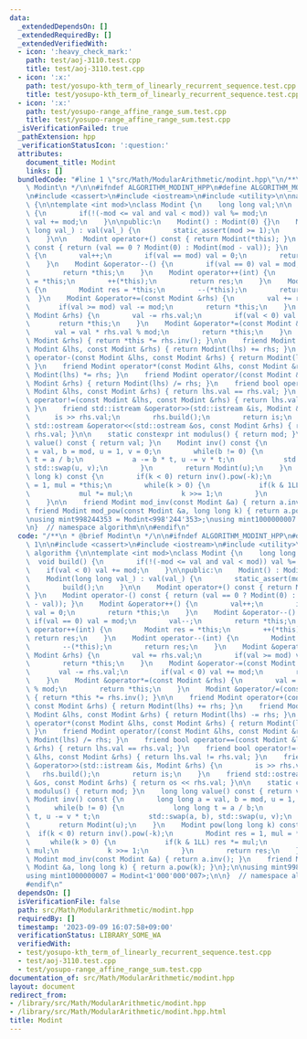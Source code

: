 ```yaml
---
data:
  _extendedDependsOn: []
  _extendedRequiredBy: []
  _extendedVerifiedWith:
  - icon: ':heavy_check_mark:'
    path: test/aoj-3110.test.cpp
    title: test/aoj-3110.test.cpp
  - icon: ':x:'
    path: test/yosupo-kth_term_of_linearly_recurrent_sequence.test.cpp
    title: test/yosupo-kth_term_of_linearly_recurrent_sequence.test.cpp
  - icon: ':x:'
    path: test/yosupo-range_affine_range_sum.test.cpp
    title: test/yosupo-range_affine_range_sum.test.cpp
  _isVerificationFailed: true
  _pathExtension: hpp
  _verificationStatusIcon: ':question:'
  attributes:
    document_title: Modint
    links: []
  bundledCode: "#line 1 \"src/Math/ModularArithmetic/modint.hpp\"\n/**\n * @brief\
    \ Modint\n */\n\n#ifndef ALGORITHM_MODINT_HPP\n#define ALGORITHM_MODINT_HPP 1\n\
    \n#include <cassert>\n#include <iostream>\n#include <utility>\n\nnamespace algorithm\
    \ {\n\ntemplate <int mod>\nclass Modint {\n    long long val;\n\n    void build()\
    \ {\n        if(!(-mod <= val and val < mod)) val %= mod;\n        if(val < 0)\
    \ val += mod;\n    }\n\npublic:\n    Modint() : Modint(0) {}\n    Modint(long\
    \ long val_) : val(val_) {\n        static_assert(mod >= 1);\n        build();\n\
    \    }\n\n    Modint operator+() const { return Modint(*this); }\n    Modint operator-()\
    \ const { return (val == 0 ? Modint(0) : Modint(mod - val)); }\n    Modint &operator++()\
    \ {\n        val++;\n        if(val == mod) val = 0;\n        return *this;\n\
    \    }\n    Modint &operator--() {\n        if(val == 0) val = mod;\n        val--;\n\
    \        return *this;\n    }\n    Modint operator++(int) {\n        Modint res\
    \ = *this;\n        ++(*this);\n        return res;\n    }\n    Modint operator--(int)\
    \ {\n        Modint res = *this;\n        --(*this);\n        return res;\n  \
    \  }\n    Modint &operator+=(const Modint &rhs) {\n        val += rhs.val;\n \
    \       if(val >= mod) val -= mod;\n        return *this;\n    }\n    Modint &operator-=(const\
    \ Modint &rhs) {\n        val -= rhs.val;\n        if(val < 0) val += mod;\n \
    \       return *this;\n    }\n    Modint &operator*=(const Modint &rhs) {\n  \
    \      val = val * rhs.val % mod;\n        return *this;\n    }\n    Modint &operator/=(const\
    \ Modint &rhs) { return *this *= rhs.inv(); }\n\n    friend Modint operator+(const\
    \ Modint &lhs, const Modint &rhs) { return Modint(lhs) += rhs; }\n    friend Modint\
    \ operator-(const Modint &lhs, const Modint &rhs) { return Modint(lhs) -= rhs;\
    \ }\n    friend Modint operator*(const Modint &lhs, const Modint &rhs) { return\
    \ Modint(lhs) *= rhs; }\n    friend Modint operator/(const Modint &lhs, const\
    \ Modint &rhs) { return Modint(lhs) /= rhs; }\n    friend bool operator==(const\
    \ Modint &lhs, const Modint &rhs) { return lhs.val == rhs.val; }\n    friend bool\
    \ operator!=(const Modint &lhs, const Modint &rhs) { return lhs.val != rhs.val;\
    \ }\n    friend std::istream &operator>>(std::istream &is, Modint &rhs) {\n  \
    \      is >> rhs.val;\n        rhs.build();\n        return is;\n    }\n    friend\
    \ std::ostream &operator<<(std::ostream &os, const Modint &rhs) { return os <<\
    \ rhs.val; }\n\n    static constexpr int modulus() { return mod; }\n    long long\
    \ value() const { return val; }\n    Modint inv() const {\n        long long a\
    \ = val, b = mod, u = 1, v = 0;\n        while(b != 0) {\n            long long\
    \ t = a / b;\n            a -= b * t, u -= v * t;\n            std::swap(a, b),\
    \ std::swap(u, v);\n        }\n        return Modint(u);\n    }\n    Modint pow(long\
    \ long k) const {\n        if(k < 0) return inv().pow(-k);\n        Modint res\
    \ = 1, mul = *this;\n        while(k > 0) {\n            if(k & 1LL) res *= mul;\n\
    \            mul *= mul;\n            k >>= 1;\n        }\n        return res;\n\
    \    }\n\n    friend Modint mod_inv(const Modint &a) { return a.inv(); }\n   \
    \ friend Modint mod_pow(const Modint &a, long long k) { return a.pow(k); }\n};\n\
    \nusing mint998244353 = Modint<998'244'353>;\nusing mint1000000007 = Modint<1'000'000'007>;\n\
    \n}  // namespace algorithm\n\n#endif\n"
  code: "/**\n * @brief Modint\n */\n\n#ifndef ALGORITHM_MODINT_HPP\n#define ALGORITHM_MODINT_HPP\
    \ 1\n\n#include <cassert>\n#include <iostream>\n#include <utility>\n\nnamespace\
    \ algorithm {\n\ntemplate <int mod>\nclass Modint {\n    long long val;\n\n  \
    \  void build() {\n        if(!(-mod <= val and val < mod)) val %= mod;\n    \
    \    if(val < 0) val += mod;\n    }\n\npublic:\n    Modint() : Modint(0) {}\n\
    \    Modint(long long val_) : val(val_) {\n        static_assert(mod >= 1);\n\
    \        build();\n    }\n\n    Modint operator+() const { return Modint(*this);\
    \ }\n    Modint operator-() const { return (val == 0 ? Modint(0) : Modint(mod\
    \ - val)); }\n    Modint &operator++() {\n        val++;\n        if(val == mod)\
    \ val = 0;\n        return *this;\n    }\n    Modint &operator--() {\n       \
    \ if(val == 0) val = mod;\n        val--;\n        return *this;\n    }\n    Modint\
    \ operator++(int) {\n        Modint res = *this;\n        ++(*this);\n       \
    \ return res;\n    }\n    Modint operator--(int) {\n        Modint res = *this;\n\
    \        --(*this);\n        return res;\n    }\n    Modint &operator+=(const\
    \ Modint &rhs) {\n        val += rhs.val;\n        if(val >= mod) val -= mod;\n\
    \        return *this;\n    }\n    Modint &operator-=(const Modint &rhs) {\n \
    \       val -= rhs.val;\n        if(val < 0) val += mod;\n        return *this;\n\
    \    }\n    Modint &operator*=(const Modint &rhs) {\n        val = val * rhs.val\
    \ % mod;\n        return *this;\n    }\n    Modint &operator/=(const Modint &rhs)\
    \ { return *this *= rhs.inv(); }\n\n    friend Modint operator+(const Modint &lhs,\
    \ const Modint &rhs) { return Modint(lhs) += rhs; }\n    friend Modint operator-(const\
    \ Modint &lhs, const Modint &rhs) { return Modint(lhs) -= rhs; }\n    friend Modint\
    \ operator*(const Modint &lhs, const Modint &rhs) { return Modint(lhs) *= rhs;\
    \ }\n    friend Modint operator/(const Modint &lhs, const Modint &rhs) { return\
    \ Modint(lhs) /= rhs; }\n    friend bool operator==(const Modint &lhs, const Modint\
    \ &rhs) { return lhs.val == rhs.val; }\n    friend bool operator!=(const Modint\
    \ &lhs, const Modint &rhs) { return lhs.val != rhs.val; }\n    friend std::istream\
    \ &operator>>(std::istream &is, Modint &rhs) {\n        is >> rhs.val;\n     \
    \   rhs.build();\n        return is;\n    }\n    friend std::ostream &operator<<(std::ostream\
    \ &os, const Modint &rhs) { return os << rhs.val; }\n\n    static constexpr int\
    \ modulus() { return mod; }\n    long long value() const { return val; }\n   \
    \ Modint inv() const {\n        long long a = val, b = mod, u = 1, v = 0;\n  \
    \      while(b != 0) {\n            long long t = a / b;\n            a -= b *\
    \ t, u -= v * t;\n            std::swap(a, b), std::swap(u, v);\n        }\n \
    \       return Modint(u);\n    }\n    Modint pow(long long k) const {\n      \
    \  if(k < 0) return inv().pow(-k);\n        Modint res = 1, mul = *this;\n   \
    \     while(k > 0) {\n            if(k & 1LL) res *= mul;\n            mul *=\
    \ mul;\n            k >>= 1;\n        }\n        return res;\n    }\n\n    friend\
    \ Modint mod_inv(const Modint &a) { return a.inv(); }\n    friend Modint mod_pow(const\
    \ Modint &a, long long k) { return a.pow(k); }\n};\n\nusing mint998244353 = Modint<998'244'353>;\n\
    using mint1000000007 = Modint<1'000'000'007>;\n\n}  // namespace algorithm\n\n\
    #endif\n"
  dependsOn: []
  isVerificationFile: false
  path: src/Math/ModularArithmetic/modint.hpp
  requiredBy: []
  timestamp: '2023-09-09 16:07:58+09:00'
  verificationStatus: LIBRARY_SOME_WA
  verifiedWith:
  - test/yosupo-kth_term_of_linearly_recurrent_sequence.test.cpp
  - test/aoj-3110.test.cpp
  - test/yosupo-range_affine_range_sum.test.cpp
documentation_of: src/Math/ModularArithmetic/modint.hpp
layout: document
redirect_from:
- /library/src/Math/ModularArithmetic/modint.hpp
- /library/src/Math/ModularArithmetic/modint.hpp.html
title: Modint
---
```

